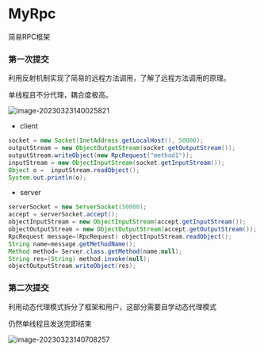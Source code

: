 # MyRpc
 简易RPC框架

### 第一次提交

利用反射机制实现了简易的远程方法调用，了解了远程方法调用的原理。

单线程且不分代理，耦合度极高。

![image-20230323140025821](https://cuicy-1314839020.cos.ap-shanghai.myqcloud.com/typora-user-images/image-20230323140025821.png)

- client

```java
socket = new Socket(InetAddress.getLocalHost(), 50000);
outputStream = new ObjectOutputStream(socket.getOutputStream());
outputStream.writeObject(new RpcRequest("method1"));
inputStream = new ObjectInputStream(socket.getInputStream());
Object o =  inputStream.readObject();
System.out.println(o);
```

- server

```java
serverSocket = new ServerSocket(50000);
accept = serverSocket.accept();
objectInputStream = new ObjectInputStream(accept.getInputStream());
objectOutputStream = new ObjectOutputStream(accept.getOutputStream());
RpcRequest message=(RpcRequest) objectInputStream.readObject();
String name=message.getMethodName();
Method method= Server.class.getMethod(name,null);
String res=(String) method.invoke(null);
objectOutputStream.writeObject(res);
```

### 第二次提交

利用动态代理模式拆分了框架和用户，这部分需要自学动态代理模式

仍然单线程且发送完即结束

![image-20230323140708257](https://cuicy-1314839020.cos.ap-shanghai.myqcloud.com/typora-user-images/image-20230323140708257.png)